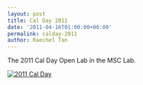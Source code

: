 ```yaml
---
layout: post
title: Cal Day 2011
date: '2011-04-16T01:00:00+00:00'
permalink: calday-2011
author: Raechel Tan
---
```

<p>The 2011 Cal Day Open Lab in the MSC Lab.</p><p class="indent"><a href="{{ site.baseurl }}/assets/images/posts/2011CalDay.jpg" ><img src="{{ site.baseurl }}/assets/images/posts/2011CalDays.jpg" alt="2011 Cal Day" border="0"></a></p>
